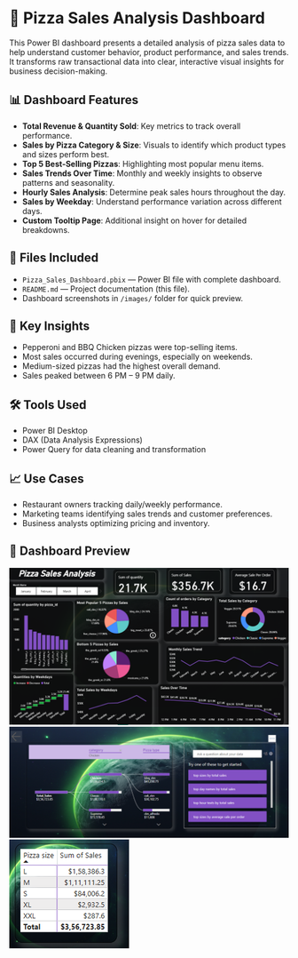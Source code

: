 # 🍕 Pizza Sales Analysis Dashboard

This Power BI dashboard presents a detailed analysis of pizza sales data to help understand customer behavior, product performance, and sales trends. It transforms raw transactional data into clear, interactive visual insights for business decision-making.

## 📊 Dashboard Features

- **Total Revenue & Quantity Sold**: Key metrics to track overall performance.
- **Sales by Pizza Category & Size**: Visuals to identify which product types and sizes perform best.
- **Top 5 Best-Selling Pizzas**: Highlighting most popular menu items.
- **Sales Trends Over Time**: Monthly and weekly insights to observe patterns and seasonality.
- **Hourly Sales Analysis**: Determine peak sales hours throughout the day.
- **Sales by Weekday**: Understand performance variation across different days.
- **Custom Tooltip Page**: Additional insight on hover for detailed breakdowns.

## 📁 Files Included

- `Pizza_Sales_Dashboard.pbix` — Power BI file with complete dashboard.
- `README.md` — Project documentation (this file).
- Dashboard screenshots in `/images/` folder for quick preview.

## 📌 Key Insights

- Pepperoni and BBQ Chicken pizzas were top-selling items.
- Most sales occurred during evenings, especially on weekends.
- Medium-sized pizzas had the highest overall demand.
- Sales peaked between 6 PM – 9 PM daily.

## 🛠️ Tools Used

- Power BI Desktop
- DAX (Data Analysis Expressions)
- Power Query for data cleaning and transformation

## 📈 Use Cases

- Restaurant owners tracking daily/weekly performance.
- Marketing teams identifying sales trends and customer preferences.
- Business analysts optimizing pricing and inventory.



## 📸 Dashboard Preview

![Dashboard Preview - Pizza Sales Analysis](https://github.com/viranch08/Pizza_sales_analysis/blob/main/Pizza_sales_Analysis_Updated.png)
![Dashboard Preview - Tooltip](https://github.com/viranch08/Pizza_sales_analysis/blob/main/Detailed%20View.png)
![Dashboard Preview - Detailed View](https://github.com/viranch08/Pizza_sales_analysis/blob/main/Tool%20Tip.png)



